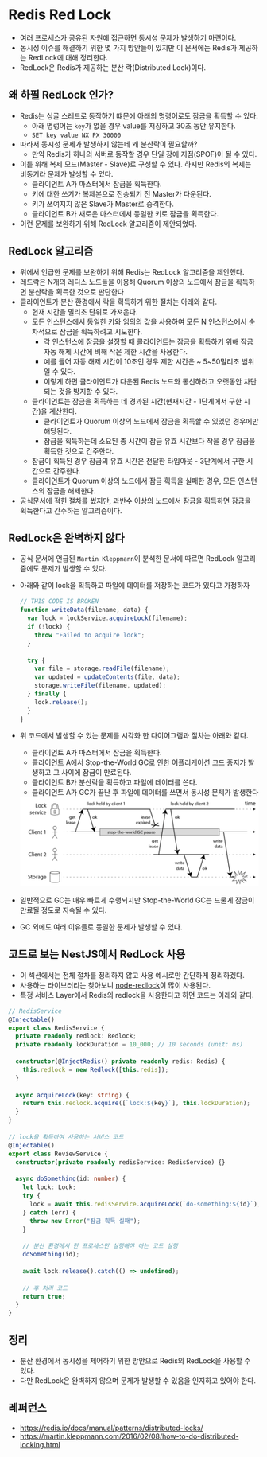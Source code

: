 # Redis Red Lock

- 여러 프로세스가 공유된 자원에 접근하면 동시성 문제가 발생하기 마련이다.
- 동시성 이슈를 해결하기 위한 몇 가지 방안들이 있지만 이 문서에는 Redis가 제공하는 RedLock에 대해 정리한다.
- RedLock은 Redis가 제공하는 분산 락(Distributed Lock)이다.

## 왜 하필 RedLock 인가?

- Redis는 싱글 스레드로 동작하기 떄문에 아래의 명령어로도 잠금을 획득할 수 있다.
  - 아래 명렁어는 `key`가 없을 경우 value를 저장하고 30초 동안 유지한다.
  - `SET key value NX PX 30000`
- 따라서 동시성 문제가 발생하지 않는데 왜 분산락이 필요할까?
  - 만약 Redis가 하나의 서버로 동작할 경우 단일 장애 지점(SPOF)이 될 수 있다.
- 이를 위해 복제 모드(Master - Slave)로 구성할 수 있다. 하지만 Redis의 복제는 비동기라 문제가 발생할 수 있다.
  - 클라이언트 A가 마스터에서 잠금을 획득한다.
  - 키에 대한 쓰기가 복제본으로 전송되기 전 Master가 다운된다.
  - 키가 쓰여지지 않은 Slave가 Master로 승격한다.
  - 클라이언트 B가 새로운 마스터에서 동일한 키로 잠금을 획득한다.
- 이런 문제를 보완하기 위해 RedLock 알고리즘이 제안되었다.

## RedLock 알고리즘

- 위에서 언급한 문제를 보완하기 위해 Redis는 RedLock 알고리즘을 제안했다.
- 레드락은 N개의 레디스 노드들을 이용해 Quorum 이상의 노드에서 잠금을 획득하면 분산락을 획득한 것으로 판단한다
- 클라이언트가 분산 환경에서 락을 획득하기 위한 절차는 아래와 같다.
  - 현재 시간을 밀리초 단위로 가져온다.
  - 모든 인스턴스에서 동일한 키와 임의의 값을 사용하여 모든 N 인스턴스에서 순차적으로 잠금을 획득하려고 시도한다.
    - 각 인스턴스에 잠금을 설정할 때 클라이언트는 잠금을 획득하기 위해 잠금 자동 해제 시간에 비해 작은 제한 시간을 사용한다.
    - 예를 들어 자동 해제 시간이 10초인 경우 제한 시간은 ~ 5~50밀리초 범위일 수 있다.
    - 이렇게 하면 클라이언트가 다운된 Redis 노드와 통신하려고 오랫동안 차단되는 것을 방지할 수 있다.
  - 클라이언트는 잠금을 획득하는 데 경과된 시간(현재시간 - 1단계에서 구한 시간)을 계산한다.
    - 클라이언트가 Quorum 이상의 노드에서 잠금을 획득할 수 있었던 경우에만 해당된다.
    - 잠금을 획득하는데 소요된 총 시간이 잠금 유효 시간보다 작을 경우 잠금을 획득한 것으로 간주한다.
  - 잠금이 획득된 경우 잠금의 유효 시간은 전달한 타임아웃 - 3단계에서 구한 시간으로 간주한다.
  - 클라이언트가 Quorum 이상의 노드에서 잠금 획득을 실패한 경우, 모든 인스턴스의 잠금을 해제한다.
- 공식문서에 적힌 절차를 썼지만, 과반수 이상의 노드에서 잠금을 획득하면 잠금을 획득한다고 간주하는 알고리즘이다.

## RedLock은 완벽하지 않다

- 공식 문서에 언급된 `Martin Kleppmann`이 분석한 문서에 따르면 RedLock 알고리즘에도 문제가 발생할 수 있다.
- 아래와 같이 lock을 획득하고 파일에 데이터를 저장하는 코드가 있다고 가정하자

  ```js
  // THIS CODE IS BROKEN
  function writeData(filename, data) {
    var lock = lockService.acquireLock(filename);
    if (!lock) {
      throw "Failed to acquire lock";
    }

    try {
      var file = storage.readFile(filename);
      var updated = updateContents(file, data);
      storage.writeFile(filename, updated);
    } finally {
      lock.release();
    }
  }
  ```

- 위 코드에서 발생할 수 있는 문제를 시각화 한 다이어그램과 절차는 아래와 같다.

  - 클라이언트 A가 마스터에서 잠금을 획득한다.
  - 클라이언트 A에서 Stop-the-World GC로 인한 어플리케이션 코드 중지가 발생하고 그 사이에 잠금이 만료된다.
  - 클라이언트 B가 분산락을 획득하고 파일에 데이터를 쓴다.
  - 클라이언트 A가 GC가 끝난 후 파일에 데이터를 쓰면서 동시성 문제가 발생한다

  <img src="https://github.com/programmer-sjk/TIL/blob/main/images/db/broken-red-lock.png" width="600">

- 일반적으로 GC는 매우 빠르게 수행되지만 Stop-the-World GC는 드물게 잠금이 만료될 정도로 지속될 수 있다.
- GC 외에도 여러 이유들로 동일한 문제가 발생할 수 있다.

## 코드로 보는 NestJS에서 RedLock 사용

- 이 섹션에서는 전체 절차를 정리하지 않고 사용 예시로만 간단하게 정리하겠다.
- 사용하는 라이브러리는 찾아보니 [node-redlock](https://github.com/mike-marcacci/node-redlock)이 많이 사용된다.
- 특정 서비스 Layer에서 Redis의 redlock을 사용한다고 하면 코드는 아래와 같다.

```ts
// RedisService
@Injectable()
export class RedisService {
  private readonly redlock: Redlock;
  private readonly lockDuration = 10_000; // 10 seconds (unit: ms)

  constructor(@InjectRedis() private readonly redis: Redis) {
    this.redlock = new Redlock([this.redis]);
  }

  async acquireLock(key: string) {
    return this.redlock.acquire([`lock:${key}`], this.lockDuration);
  }
}

// lock을 획득하여 사용하는 서비스 코드
@Injectable()
export class ReviewService {
  constructor(private readonly redisService: RedisService) {}

  async doSomething(id: number) {
    let lock: Lock;
    try {
      lock = await this.redisService.acquireLock(`do-something:${id}`);
    } catch (err) {
      throw new Error("잠금 획득 실패");
    }

    // 분산 환경에서 한 프로세스만 실행해야 하는 코드 실행
    doSomething(id);

    await lock.release().catch(() => undefined);

    // 후 처리 코드
    return true;
  }
}
```

## 정리

- 분산 환경에서 동시성을 제어하기 위한 방안으로 Redis의 RedLock을 사용할 수 있다.
- 다만 RedLock은 완벽하지 않으며 문제가 발생할 수 있음을 인지하고 있어야 한다.

## 레퍼런스

- <https://redis.io/docs/manual/patterns/distributed-locks/>
- <https://martin.kleppmann.com/2016/02/08/how-to-do-distributed-locking.html>
